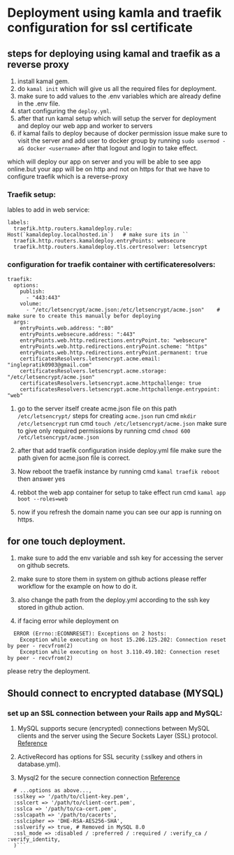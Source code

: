 # Deployment using kamla and traefik configuration for ssl certificate

## steps for deploying using kamal and traefik as a reverse proxy

1. install kamal gem.
2. do `kamal init`  which will give us all the required files for deployment.
3. make sure to add values to the .env variables which are already define in the .env file.
4. start configuring the `deploy.yml`.
5. after that run kamal setup which will setup the server for deployment and deploy our web app and worker to servers
6. if kamal fails to deploy because of docker permission issue make sure to visit the server and add user to docker group by running `sudo usermod -aG docker <username>` after that logout and login to take effect.


which will deploy our app on server and you will be able to see app online.but your app will be on http and not on https for that we have to configure traefik which is a reverse-proxy

### Traefik setup:
lables to add in web service:
    
    labels:
      traefik.http.routers.kamaldeploy.rule: Host(`kamaldeploy.localhosted.in`)   # make sure its in ``
      traefik.http.routers.kamaldeploy.entryPoints: websecure
      traefik.http.routers.kamaldeploy.tls.certresolver: letsencrypt              

### configuration for traefik container with certificateresolvers:

    traefik:
      options:
        publish:
          - "443:443"
        volume:
          - "/etc/letsencrypt/acme.json:/etc/letsencrypt/acme.json"    # make sure to create this manually befor deploying
      args:
        entryPoints.web.address: ":80"
        entryPoints.websecure.address: ":443"
        entryPoints.web.http.redirections.entryPoint.to: "websecure"
        entryPoints.web.http.redirections.entryPoint.scheme: "https"
        entryPoints.web.http.redirections.entryPoint.permanent: true
        certificatesResolvers.letsencrypt.acme.email: "inglepratik0903@gmail.com"
        certificatesResolvers.letsencrypt.acme.storage: "/etc/letsencrypt/acme.json"
        certificatesResolvers.letsencrypt.acme.httpchallenge: true
        certificatesResolvers.letsencrypt.acme.httpchallenge.entrypoint: "web"

1. go to the server itself create acme.json file on this path `/etc/letsencrypt/`
steps for creating `acme.json`
run cmd `mkdir /etc/letsencrypt`
run cmd `touch /etc/letsencrypt/acme.json`
make sure to give only required permissions
by running cmd `chmod 600 /etc/letsencrypt/acme.json`

2. after that add traefik configuration inside deploy.yml file make sure the path given for acme.json file is correct.

3. Now reboot the traefik instance by running cmd `kamal traefik reboot` then answer yes

4. rebbot the web app container for setup to take effect run cmd `kamal app boot --roles=web`

5. now if you refresh the domain name you can see our app is running on https.

## for one touch deployment.

1. make sure to add the env variable and ssh key for accessing the server on github secrets.

2. make sure to store them in system on github actions please reffer workflow for the example on how to do it.

3. also change the path from the deploy.yml according to the ssh key stored in github action.

4. if facing error while deployment on 
```
  ERROR (Errno::ECONNRESET): Exceptions on 2 hosts:
    Exception while executing on host 15.206.125.202: Connection reset by peer - recvfrom(2)
    Exception while executing on host 3.110.49.102: Connection reset by peer - recvfrom(2)
```
please retry the deployment.

## Should connect to encrypted database (MYSQL)

### set up an SSL connection between your Rails app and MySQL:
1. MySQL supports secure (encrypted) connections between MySQL clients and the server using the Secure Sockets Layer (SSL) protocol. [Reference](https://dev.mysql.com/doc/mysql-secure-deployment-guide/8.0/en/secure-deployment-secure-connections.html)

2. ActiveRecord has options for SSL security (:sslkey and others in database.yml).

3. Mysql2 for the secure connection connection [Reference](https://github.com/brianmario/mysql2?tab=readme-ov-file#ssltls-options)

```Mysql2::Client.new(
  # ...options as above...,
  :sslkey => '/path/to/client-key.pem',
  :sslcert => '/path/to/client-cert.pem',
  :sslca => '/path/to/ca-cert.pem',
  :sslcapath => '/path/to/cacerts',
  :sslcipher => 'DHE-RSA-AES256-SHA',
  :sslverify => true, # Removed in MySQL 8.0
  :ssl_mode => :disabled / :preferred / :required / :verify_ca / :verify_identity,
  )```


